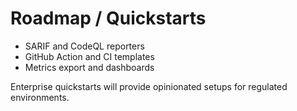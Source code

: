 # Roadmap / Quickstarts

- SARIF and CodeQL reporters
- GitHub Action and CI templates
- Metrics export and dashboards

Enterprise quickstarts will provide opinionated setups for regulated environments.
